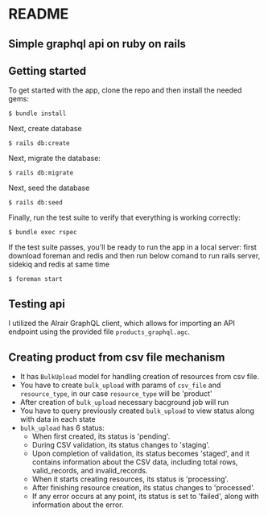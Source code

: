 # README

## Simple graphql api on ruby on rails

## Getting started
To get started with the app, clone the repo and then install the needed gems:
```
$ bundle install
```
Next, create database
```
$ rails db:create
```
Next, migrate the database:
```
$ rails db:migrate
```
Next, seed the database
```
$ rails db:seed
```
Finally, run the test suite to verify that everything is working correctly:
```
$ bundle exec rspec
```
If the test suite passes, you'll be ready to run the app in a local server:
first download foreman and redis and then run below comand to run rails server, sidekiq and redis at same time
```
$ foreman start
```
## Testing api
I utilized the Alrair GraphQL client, which allows for importing an API endpoint using the provided file `products_graphql.agc`.

## Creating product from csv file mechanism
- It has `BulkUpload` model for handling creation of resources from csv file.
- You have to create `bulk_upload` with params of `csv_file` and `resource_type`, in our case `resource_type` will be 'product'
- After creation of `bulk_upload` necessary bacground job will run
- You have to query previously created `bulk_upload` to view status along with data in each state
- `bulk_upload` has 6 status:
   - When first created, its status is 'pending'.
   - During CSV validation, its status changes to 'staging'.
   - Upon completion of validation, its status becomes 'staged', and it contains information about the CSV data, including total rows, valid_records, and invalid_records.
   - When it starts creating resources, its status is 'processing'.
   - After finishing resource creation, its status changes to 'processed'.
   - If any error occurs at any point, its status is set to 'failed', along with information about the error.